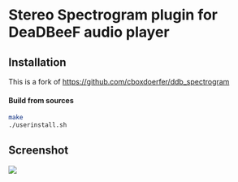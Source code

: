 Stereo Spectrogram plugin for DeaDBeeF audio player
====================

## Installation
This is a fork of https://github.com/cboxdoerfer/ddb_spectrogram

#### Build from sources
```bash
make
./userinstall.sh
```

## Screenshot

![](https://i.imgur.com/1fm0h1T.png)
